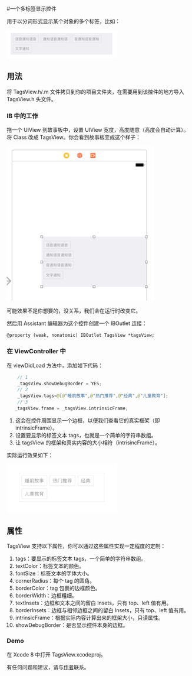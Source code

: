 #一个多标签显示控件

用于以分词形式显示某个对象的多个标签，比如：

<img src= "1.png" width= '300'/>


## 用法

将 TagsView.h/.m 文件拷贝到你的项目文件夹，在需要用到该控件的地方导入 TagsView.h 头文件。

### IB 中的工作

拖一个 UIView 到故事板中，设置 UIView 宽度，高度随意（高度会自动计算）。将 Class 改成 TagsView。你会看到故事板变成这个样子：

<img src='2.png' width='400'/>

可能效果不是你想要的，没关系，我们会在运行时改变它。

然后用 Assistant 编辑器为这个控件创建一个 IBOutlet 连接：

	@property (weak, nonatomic) IBOutlet TagsView *tagsView;

### 在 ViewController 中

在 viewDidLoad 方法中，添加如下代码：

```swift
	// 1
	_tagsView.showDebugBorder = YES;
	// 2
	_tagsView.tags=@[@"睡前故事",@"热门推荐",@"经典",@"儿童教育"];
	// 3
   _tagsView.frame = _tagsView.intrinsicFrame;
```

1. 这会在控件周围显示一个边框，以便我们查看它的真实框架（即 intrinsicFrame）。
2. 设置要显示的标签文本 tags，也就是一个简单的字符串数组。
3. 让 tagsView 的框架和真实内容的大小相符（intrisincFrame）。

实际运行效果如下：

<img src='3.png' width='300'/>

## 属性

TagsView 支持以下属性，你可以通过这些属性实现一定程度的定制：

1. tags：要显示的标签文本 tags，一个简单的字符串数组。
2. textColor：标签文本的颜色。
3. fontSize：标签文本的字体大小。
4. cornerRadius：每个 tag 的圆角。
5. borderColor：tag 包裹的边框颜色。
6. borderWidth：边框粗细。
7. textInsets：边框和文本之间的留白 Insets，只有 top、left 值有用。
8. borderInsets：边框与相邻边框之间的留白 Insets，只有 top、left 值有用。
9. intrinsicFrame：根据实际内容计算出来的框架大小，只读属性。
10. showDebugBorder：是否显示控件本身的边框。

### Demo

在 Xcode 8 中打开 TagsView.xcodeproj。

有任何问题和建议，请与[作者](kmyhy@126.com)联系。